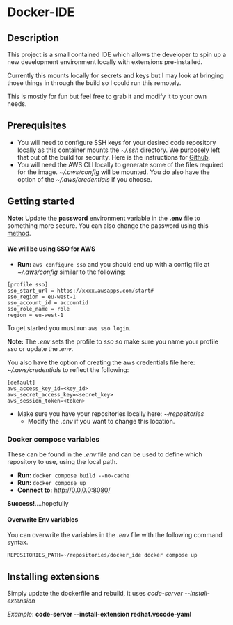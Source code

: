 # Docker-IDE

## Description

This project is a small contained IDE which allows the developer to spin up a new development environment locally with extensions pre-installed.

Currently this mounts locally for secrets and keys but I may look at bringing those things in through the build so I could run this remotely.

This is mostly for fun but feel free to grab it and modify it to your own needs.

## Prerequisites 

* You will need to configure SSH keys for your desired code repository locally as this container mounts the _~/.ssh_ directory.
We purposely left that out of the build for security. Here is the instructions for [Github](https://docs.github.com/en/authentication/connecting-to-github-with-ssh).
* You will need the AWS CLI locally to generate some of the files required for the image. _~/.aws/config_ will be mounted. You do also have the option of the _~/.aws/credentials_ if you choose.

## Getting started

__Note:__ Update the __password__ environment variable in the __.env__ file to something more secure.
You can also change the password using this [method](https://coder.com/docs/code-server/FAQ#how-do-i-change-the-password).

#### We will be using SSO for AWS

* __Run:__ `aws configure sso` and you should end up with a config file at _~/.aws/config_ similar to the following:
```
[profile sso]
sso_start_url = https://xxxx.awsapps.com/start#
sso_region = eu-west-1
sso_account_id = accountid
sso_role_name = role
region = eu-west-1
```
To get started you must run `aws sso login`.

__Note:__ The _.env_ sets the profile to _sso_ so make sure you name your profile _sso_ or update the _.env_.

You also have the option of creating the aws credentials file here: _~/.aws/credentials_ to reflect the following:
```
[default]
aws_access_key_id=<key_id>
aws_secret_access_key=<secret_key>
aws_session_token=<token>
```
* Make sure you have your repositories locally here: _~/repositories_
    * Modify the _.env_ if you want to change this location.

### Docker compose variables
These can be found in the _.env_ file and can be used to define which repository to use, using the local path.

* __Run:__ `docker compose build --no-cache`
* __Run:__ `docker compose up`
* __Connect to:__ http://0.0.0.0:8080/

__Success!__....hopefully

#### Overwrite Env variables
You can overwrite the variables in the _.env_ file with the following command syntax.

```
REPOSITORIES_PATH=~/repositories/docker_ide docker compose up
```

## Installing extensions
Simply update the dockerfile and rebuild, it uses _code-server --install-extension_

_Example_: __code-server --install-extension redhat.vscode-yaml__